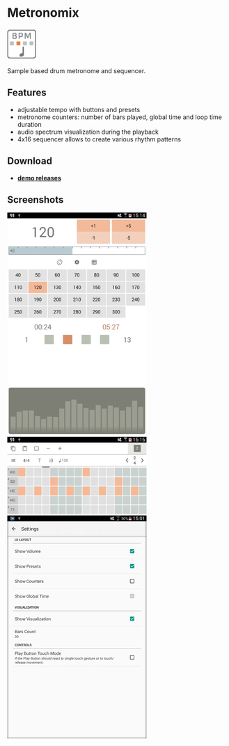 # Metronomix

![Icon](_img/icon.png)

Sample based drum metronome and sequencer.

## Features

- adjustable tempo with buttons and presets
- metronome counters: number of bars played, global time and loop time duration
- audio spectrum visualization during the playback
- 4x16 sequencer allows to create various rhythm patterns

## Download

- [**demo releases**](https://github.com/mortalis13/Metronomix/releases)

## Screenshots

<img src="_img/metronomix-1_2.png" width="320"/>
<img src="_img/metronomix-2_2.png" width="320"/>
<img src="_img/metronomix-3_2.png" width="320"/>
